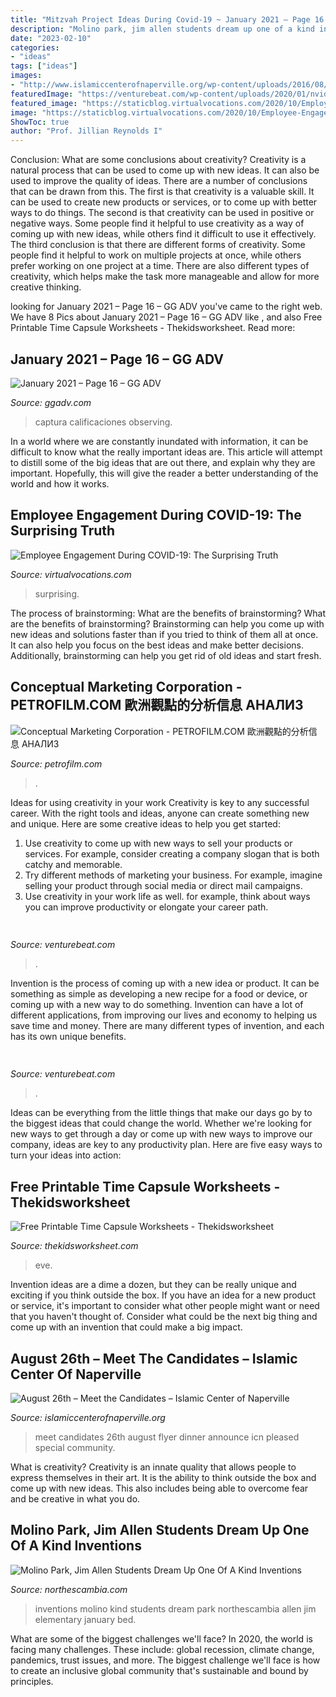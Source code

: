 ```yaml
---
title: "Mitzvah Project Ideas During Covid-19 ~ January 2021 – Page 16 – Gg Adv"
description: "Molino park, jim allen students dream up one of a kind inventions"
date: "2023-02-10"
categories:
- "ideas"
tags: ["ideas"]
images:
- "http://www.islamiccenterofnaperville.org/wp-content/uploads/2016/08/Meet-the-Candidates-08-2016-Flyer.png"
featuredImage: "https://venturebeat.com/wp-content/uploads/2020/01/nvidia-G-SYNC_360Hz.jpg"
featured_image: "https://staticblog.virtualvocations.com/2020/10/Employee-Engagement-During-COVID-19_-The-Surprising-Truth-1536x653.png"
image: "https://staticblog.virtualvocations.com/2020/10/Employee-Engagement-During-COVID-19_-The-Surprising-Truth-1536x653.png"
ShowToc: true
author: "Prof. Jillian Reynolds I"
---
```



Conclusion: What are some conclusions about creativity?
Creativity is a natural process that can be used to come up with new ideas. It can also be used to improve the quality of ideas. There are a number of conclusions that can be drawn from this. The first is that creativity is a valuable skill. It can be used to create new products or services, or to come up with better ways to do things. The second is that creativity can be used in positive or negative ways. Some people find it helpful to use creativity as a way of coming up with new ideas, while others find it difficult to use it effectively. The third conclusion is that there are different forms of creativity. Some people find it helpful to work on multiple projects at once, while others prefer working on one project at a time. There are also different types of creativity, which helps make the task more manageable and allow for more creative thinking.

	

		
looking for January 2021 – Page 16 – GG ADV you've came to the right web. We have 8 Pics about January 2021 – Page 16 – GG ADV like ,  and also Free Printable Time Capsule Worksheets - Thekidsworksheet. Read more:
		
    
## January 2021 – Page 16 – GG ADV

<img loading=lazy src="https://searchengineland.com/figz/wp-content/seloads/2021/01/User-Feedback-on-Health-and-Safety-Measures-1.jpg" onerror="this.onerror=null;this.src='https://tse2.mm.bing.net/th?id=OIP.m-1O8rFzlxs1wr8fHQ9GigHaE7&amp;pid=15.1';" alt="January 2021 – Page 16 – GG ADV">

_Source: ggadv.com_

>captura calificaciones observing. 

	

In a world where we are constantly inundated with information, it can be difficult to know what the really important ideas are. This article will attempt to distill some of the big ideas that are out there, and explain why they are important. Hopefully, this will give the reader a better understanding of the world and how it works.

    
## Employee Engagement During COVID-19: The Surprising Truth

<img loading=lazy src="https://staticblog.virtualvocations.com/2020/10/Employee-Engagement-During-COVID-19_-The-Surprising-Truth-1536x653.png" onerror="this.onerror=null;this.src='https://tse3.mm.bing.net/th?id=OIP.xw1yeFKlPBATUooSReE87QHaDJ&amp;pid=15.1';" alt="Employee Engagement During COVID-19: The Surprising Truth">

_Source: virtualvocations.com_

>surprising. 

	

The process of brainstorming: What are the benefits of brainstorming?
What are the benefits of brainstorming?
Brainstorming can help you come up with new ideas and solutions faster than if you tried to think of them all at once. It can also help you focus on the best ideas and make better decisions. Additionally, brainstorming can help you get rid of old ideas and start fresh.

    
## Conceptual Marketing Corporation - PETROFILM.COM ﻿歐洲觀點的分析信息 АНАЛИЗ

<img loading=lazy src="https://petrofilm.com/yahoo_site_admin/assets/images/ramstein-drone-relays-2009_B.100111104_std.jpg" onerror="this.onerror=null;this.src='https://tse4.mm.bing.net/th?id=OIP.Z_JLWGz4XfBuc0lzMmTUggHaEQ&amp;pid=15.1';" alt="Conceptual Marketing Corporation - PETROFILM.COM ﻿歐洲觀點的分析信息 АНАЛИЗ">

_Source: petrofilm.com_

>. 

	

Ideas for using creativity in your work
Creativity is key to any successful career. With the right tools and ideas, anyone can create something new and unique. Here are some creative ideas to help you get started: 
1. Use creativity to come up with new ways to sell your products or services. For example, consider creating a company slogan that is both catchy and memorable. 
2. Try different methods of marketing your business. For example, imagine selling your product through social media or direct mail campaigns. 
3. Use creativity in your work life as well. for example, think about ways you can improve productivity or elongate your career path.

    
## 

<img loading=lazy src="https://venturebeat.com/wp-content/uploads/2020/04/superplus-Hills_of_Steel_2_Keyart_600x1200.jpg?w=800" onerror="this.onerror=null;this.src='https://tse4.mm.bing.net/th?id=OIP.kUdpwkBQezPQ3uh5B4Jm6gHaDt&amp;pid=15.1';" alt="">

_Source: venturebeat.com_

>. 

	

Invention is the process of coming up with a new idea or product. It can be something as simple as developing a new recipe for a food or device, or coming up with a new way to do something. Invention can have a lot of different applications, from improving our lives and economy to helping us save time and money. There are many different types of invention, and each has its own unique benefits.

    
## 

<img loading=lazy src="https://venturebeat.com/wp-content/uploads/2020/01/nvidia-G-SYNC_360Hz.jpg" onerror="this.onerror=null;this.src='https://tse2.mm.bing.net/th?id=OIP.RusOj6i-a9s8TFQtCEHV7QHaDr&amp;pid=15.1';" alt="">

_Source: venturebeat.com_

>. 

	

Ideas can be everything from the little things that make our days go by to the biggest ideas that could change the world. Whether we're looking for new ways to get through a day or come up with new ways to improve our company, ideas are key to any productivity plan. Here are five easy ways to turn your ideas into action: 

    
## Free Printable Time Capsule Worksheets - Thekidsworksheet

<img loading=lazy src="https://i.pinimg.com/564x/fb/95/f0/fb95f0ee46631bc5c15a43342d2c2fe4.jpg" onerror="this.onerror=null;this.src='https://tse3.mm.bing.net/th?id=OIP.KZQPJNbIlIjBSvc4xCDDQgHaJh&amp;pid=15.1';" alt="Free Printable Time Capsule Worksheets - Thekidsworksheet">

_Source: thekidsworksheet.com_

>eve. 

	

Invention ideas are a dime a dozen, but they can be really unique and exciting if you think outside the box. If you have an idea for a new product or service, it's important to consider what other people might want or need that you haven't thought of. Consider what could be the next big thing and come up with an invention that could make a big impact.

    
## August 26th – Meet The Candidates – Islamic Center Of Naperville

<img loading=lazy src="http://www.islamiccenterofnaperville.org/wp-content/uploads/2016/08/Meet-the-Candidates-08-2016-Flyer.png" onerror="this.onerror=null;this.src='https://tse2.mm.bing.net/th?id=OIP.2bncA6zppOzTBAuRblTauwHaLc&amp;pid=15.1';" alt="August 26th – Meet the Candidates – Islamic Center of Naperville">

_Source: islamiccenterofnaperville.org_

>meet candidates 26th august flyer dinner announce icn pleased special community. 

	

What is creativity?
Creativity is an innate quality that allows people to express themselves in their art. It is the ability to think outside the box and come up with new ideas. This also includes being able to overcome fear and be creative in what you do.

    
## Molino Park, Jim Allen Students Dream Up One Of A Kind Inventions

<img loading=lazy src="http://www.northescambia.com/wp-content/uploads/2012/01/Inventions-020.jpg" onerror="this.onerror=null;this.src='https://tse1.mm.bing.net/th?id=OIP.V5cFDEZ8fFveDutKGUbAswHaEd&amp;pid=15.1';" alt="Molino Park, Jim Allen Students Dream Up One Of A Kind Inventions">

_Source: northescambia.com_

>inventions molino kind students dream park northescambia allen jim elementary january bed. 

	

What are some of the biggest challenges we'll face?
In 2020, the world is facing many challenges. These include: global recession, climate change, pandemics, trust issues, and more. The biggest challenge we'll face is how to create an inclusive global community that's sustainable and bound by principles.

